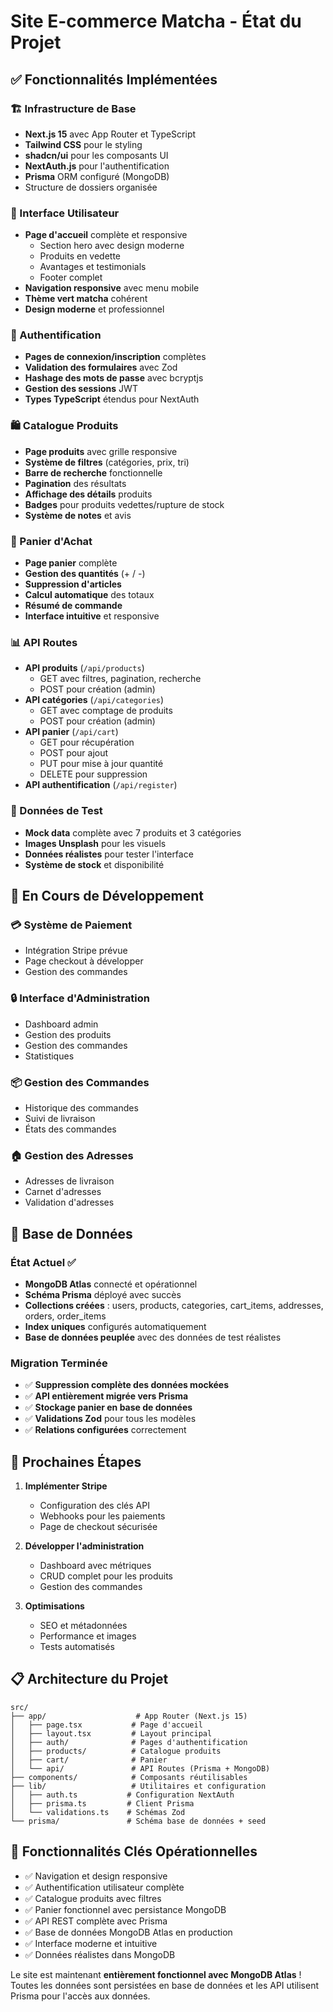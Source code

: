 # Site E-commerce Matcha - État du Projet

## ✅ Fonctionnalités Implémentées

### 🏗️ Infrastructure de Base

- **Next.js 15** avec App Router et TypeScript
- **Tailwind CSS** pour le styling
- **shadcn/ui** pour les composants UI
- **NextAuth.js** pour l'authentification
- **Prisma** ORM configuré (MongoDB)
- Structure de dossiers organisée

### 🎨 Interface Utilisateur

- **Page d'accueil** complète et responsive
  - Section hero avec design moderne
  - Produits en vedette
  - Avantages et testimonials
  - Footer complet
- **Navigation responsive** avec menu mobile
- **Thème vert matcha** cohérent
- **Design moderne** et professionnel

### 🔐 Authentification

- **Pages de connexion/inscription** complètes
- **Validation des formulaires** avec Zod
- **Hashage des mots de passe** avec bcryptjs
- **Gestion des sessions** JWT
- **Types TypeScript** étendus pour NextAuth

### 🛍️ Catalogue Produits

- **Page produits** avec grille responsive
- **Système de filtres** (catégories, prix, tri)
- **Barre de recherche** fonctionnelle
- **Pagination** des résultats
- **Affichage des détails** produits
- **Badges** pour produits vedettes/rupture de stock
- **Système de notes** et avis

### 🛒 Panier d'Achat

- **Page panier** complète
- **Gestion des quantités** (+ / -)
- **Suppression d'articles**
- **Calcul automatique** des totaux
- **Résumé de commande**
- **Interface intuitive** et responsive

### 📊 API Routes

- **API produits** (`/api/products`)
  - GET avec filtres, pagination, recherche
  - POST pour création (admin)
- **API catégories** (`/api/categories`)
  - GET avec comptage de produits
  - POST pour création (admin)
- **API panier** (`/api/cart`)
  - GET pour récupération
  - POST pour ajout
  - PUT pour mise à jour quantité
  - DELETE pour suppression
- **API authentification** (`/api/register`)

### 🔧 Données de Test

- **Mock data** complète avec 7 produits et 3 catégories
- **Images Unsplash** pour les visuels
- **Données réalistes** pour tester l'interface
- **Système de stock** et disponibilité

## 🚧 En Cours de Développement

### 💳 Système de Paiement

- Intégration Stripe prévue
- Page checkout à développer
- Gestion des commandes

### 🔒 Interface d'Administration

- Dashboard admin
- Gestion des produits
- Gestion des commandes
- Statistiques

### 📦 Gestion des Commandes

- Historique des commandes
- Suivi de livraison
- États des commandes

### 🏠 Gestion des Adresses

- Adresses de livraison
- Carnet d'adresses
- Validation d'adresses

## 💾 Base de Données

### État Actuel ✅

- **MongoDB Atlas** connecté et opérationnel
- **Schéma Prisma** déployé avec succès
- **Collections créées** : users, products, categories, cart_items, addresses, orders, order_items
- **Index uniques** configurés automatiquement
- **Base de données peuplée** avec des données de test réalistes

### Migration Terminée

- ✅ **Suppression complète des données mockées**
- ✅ **API entièrement migrée vers Prisma**
- ✅ **Stockage panier en base de données**
- ✅ **Validations Zod** pour tous les modèles
- ✅ **Relations configurées** correctement

## 🚀 Prochaines Étapes

1. **Implémenter Stripe**

   - Configuration des clés API
   - Webhooks pour les paiements
   - Page de checkout sécurisée

2. **Développer l'administration**

   - Dashboard avec métriques
   - CRUD complet pour les produits
   - Gestion des commandes

3. **Optimisations**
   - SEO et métadonnées
   - Performance et images
   - Tests automatisés

## 📋 Architecture du Projet

```
src/
├── app/                    # App Router (Next.js 15)
│   ├── page.tsx           # Page d'accueil
│   ├── layout.tsx         # Layout principal
│   ├── auth/              # Pages d'authentification
│   ├── products/          # Catalogue produits
│   ├── cart/              # Panier
│   └── api/               # API Routes (Prisma + MongoDB)
├── components/            # Composants réutilisables
├── lib/                   # Utilitaires et configuration
│   ├── auth.ts           # Configuration NextAuth
│   ├── prisma.ts         # Client Prisma
│   └── validations.ts    # Schémas Zod
└── prisma/               # Schéma base de données + seed
```

## 🎯 Fonctionnalités Clés Opérationnelles

- ✅ Navigation et design responsive
- ✅ Authentification utilisateur complète
- ✅ Catalogue produits avec filtres
- ✅ Panier fonctionnel avec persistance MongoDB
- ✅ API REST complète avec Prisma
- ✅ Base de données MongoDB Atlas en production
- ✅ Interface moderne et intuitive
- ✅ Données réalistes dans MongoDB

Le site est maintenant **entièrement fonctionnel avec MongoDB Atlas** ! Toutes les données sont persistées en base de données et les API utilisent Prisma pour l'accès aux données.
